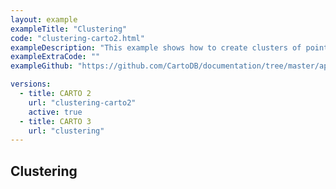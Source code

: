 ```yaml
---
layout: example
exampleTitle: "Clustering"
code: "clustering-carto2.html"
exampleDescription: "This example shows how to create clusters of points."
exampleExtraCode: ""
exampleGithub: "https://github.com/CartoDB/documentation/tree/master/app/content/deck-gl/examples/clustering-and-aggregation/clustering-carto2.html"

versions:
  - title: CARTO 2
    url: "clustering-carto2"
    active: true
  - title: CARTO 3
    url: "clustering"
---
```

## Clustering
